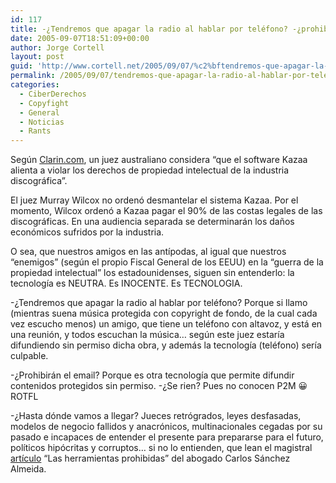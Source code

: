 ```yaml
---
id: 117
title: -¿Tendremos que apagar la radio al hablar por teléfono? -¿prohibirán el email?
date: 2005-09-07T18:51:09+00:00
author: Jorge Cortell
layout: post
guid: 'http://www.cortell.net/2005/09/07/%c2%bftendremos-que-apagar-la-radio-al-hablar-por-telefono-%c2%bfprohibiran-el-email/'
permalink: /2005/09/07/tendremos-que-apagar-la-radio-al-hablar-por-telefono-prohibiran-el-email/
categories:
  - CiberDerechos
  - Copyfight
  - General
  - Noticias
  - Rants
---
```

Según [Clarin.com](http://www.clarin.com/diario/2005/09/05/um/m-1047077.htm), un juez australiano considera &#8220;que el software Kazaa alienta a violar los derechos de propiedad intelectual de la industria discográfica&#8221;.

El juez Murray Wilcox no ordenó desmantelar el sistema Kazaa. Por el momento, Wilcox ordenó a Kazaa pagar el 90% de las costas legales de las discográficas. En una audiencia separada se determinarán los daños económicos sufridos por la industria.

O sea, que nuestros amigos en las antí­podas, al igual que nuestros &#8220;enemigos&#8221; (según el propio Fiscal General de los EEUU) en la &#8220;guerra de la propiedad intelectual&#8221; los estadounidenses, siguen sin entenderlo: la tecnologí­a es NEUTRA. Es INOCENTE. Es TECNOLOGIA.

-¿Tendremos que apagar la radio al hablar por teléfono? Porque si llamo (mientras suena música protegida con copyright de fondo, de la cual cada vez escucho menos) un amigo, que tiene un teléfono con altavoz, y está en una reunión, y todos escuchan la música&#8230; según este juez estarí­a difundiendo sin permiso dicha obra, y además la tecnologí­a (teléfono) serí­a culpable.

-¿Prohibirán el email? Porque es otra tecnologí­a que permite difundir contenidos protegidos sin permiso. -¿Se rien? Pues no conocen P2M 😀 ROTFL

-¿Hasta dónde vamos a llegar? Jueces retrógrados, leyes desfasadas, modelos de negocio fallidos y anacrónicos, multinacionales cegadas por su pasado e incapaces de entender el presente para prepararse para el futuro, polí­ticos hipócritas y corruptos&#8230; si no lo entienden, que lean el magistral [artí­culo](http://republicainternet.blogspot.com/2004/11/las-herramientas-prohibidas.html) &#8220;Las herramientas prohibidas&#8221; del abogado Carlos Sánchez Almeida.